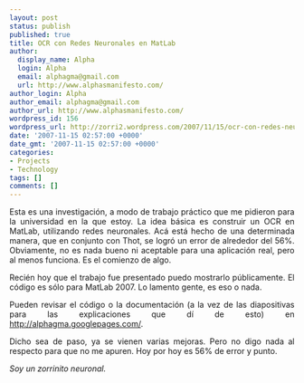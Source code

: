 ```yaml
---
layout: post
status: publish
published: true
title: OCR con Redes Neuronales en MatLab
author:
  display_name: Alpha
  login: Alpha
  email: alphagma@gmail.com
  url: http://www.alphasmanifesto.com/
author_login: Alpha
author_email: alphagma@gmail.com
author_url: http://www.alphasmanifesto.com/
wordpress_id: 156
wordpress_url: http://zorri2.wordpress.com/2007/11/15/ocr-con-redes-neuronales-en-matlab/
date: '2007-11-15 02:57:00 +0000'
date_gmt: '2007-11-15 02:57:00 +0000'
categories:
- Projects
- Technology
tags: []
comments: []
---
```

<div style="text-align:justify;">Esta es una investigaci&oacute;n, a modo de trabajo pr&aacute;ctico que me pidieron para la universidad en la que estoy. La idea b&aacute;sica es construir un OCR en MatLab, utilizando redes neuronales. Ac&aacute; est&aacute; hecho de una determinada manera, que en conjunto con Thot, se logr&oacute; un error de alrededor del 56%. Obviamente, no es nada bueno ni aceptable para una aplicaci&oacute;n real, pero al menos funciona. Es el comienzo de algo.</p>
<p>Reci&eacute;n hoy que el trabajo fue presentado puedo mostrarlo p&uacute;blicamente. El c&oacute;digo es s&oacute;lo para MatLab 2007. Lo lamento gente, es eso o nada.</p>
<p>Pueden revisar el c&oacute;digo o la documentaci&oacute;n (a la vez de las diapositivas para las explicaciones que d&iacute; de esto) en <a href="http://alphagma.googlepages.com/">http://alphagma.googlepages.com/</a>.</p>
<p>Dicho sea de paso, ya se vienen varias mejoras. Pero no digo nada al respecto para que no me apuren. Hoy por hoy es 56% de error y punto.</p>
<p><span style="font-style:italic;">Soy un zorrinito neuronal.</span></p>
</div>
